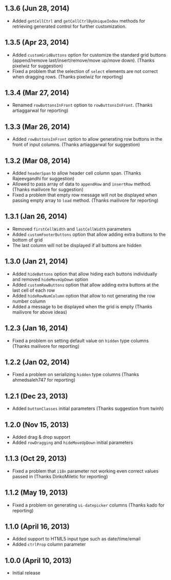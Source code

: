 ## 1.3.6 (Jun 28, 2014)

- Added `getCellCtrl` and `getCellCtrlByUniqueIndex` methods for retrieving generated control for further customization.

## 1.3.5 (Apr 23, 2014)

- Added `customGridButtons` option for customize the standard grid buttons (append/remove last/insert/remove/move up/move down).
  (Thanks pixelwiz for suggestion)
- Fixed a problem that the selection of `select` elements are not correct when dragging rows.
  (Thanks pixelwiz for reporting)

## 1.3.4 (Mar 27, 2014)

- Renamed `rowBottonsInFront` option to `rowButtonsInFront`.
  (Thanks artiaggarwal for reporting)

## 1.3.3 (Mar 26, 2014)

- Added `rowBottonsInFront` option to allow generating row buttons in the front of input columns.
  (Thanks artiaggarwal for suggestion)

## 1.3.2 (Mar 08, 2014)

- Added `headerSpan` to allow header cell column span.
  (Thanks Rajeevgandhi for suggestion)
- Allowed to pass array of data to `appendRow` and `insertRow` method.
  (Thanks mailivore for suggestion)
- Fixed a problem that empty row message will not be displayed when passing empty array to `load` method.
  (Thanks mailivore for reporting)

## 1.3.1 (Jan 26, 2014)

- Removed `firstCellWidth` and `lastCellWidth` parameters
- Added `customFooterButtons` option that allow adding extra buttons to the bottom of grid
- The last column will not be displayed if all buttons are hidden

## 1.3.0 (Jan 21, 2014)

- Added `hideButtons` option that allow hiding each buttons individually and removed `hideMoveUpDown` option
- Added `customRowButtons` option that allow adding extra buttons at the last cell of each row
- Added `hideRowNumColumn` option that allow to not generating the row number column
- Added a message to be displayed when the grid is empty 
  (Thanks mailivore for above ideas)

## 1.2.3 (Jan 16, 2014)

- Fixed a problem on setting default value on `hidden` type columns (Thanks mailivore for reporting)

## 1.2.2 (Jan 02, 2014)

- Fixed a problem on serializing `hidden` type columns (Thanks ahmedsaleh747 for reporting)

## 1.2.1 (Dec 23, 2013)

- Added `buttonClasses` initial parameters (Thanks suggestion from twinh)

## 1.2.0 (Nov 15, 2013)

- Added drag & drop support
- Added `rowDragging` and `hideMoveUpDown` initial parameters

## 1.1.3 (Oct 29, 2013)

- Fixed a problem that `i18n` parameter not working even correct values passed in (Thanks DinkoMiletic for reporting)

## 1.1.2 (May 19, 2013)

- Fixed a problem on generating `ui-datepicker` columns (Thanks kado for reporting)

## 1.1.0 (April 16, 2013)

- Added support to HTML5 input type such as date/time/email
- Added `ctrlProp` column parameter

## 1.0.0 (April 10, 2013)

- Initial release